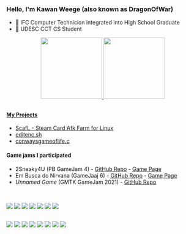 ### Hello, I'm Kawan Weege (also known as DragonOfWar)
 - 🏫 IFC Computer Technicion integrated into High School Graduate
 - 🏫 UDESC CCT CS Student

<div align="center">
  <a href="https://github.com/DragonOfWar">
  <img height="160em" src="https://github-readme-stats.vercel.app/api?username=DragonOfWar&show_icons=true&theme=dark&include_all_commits=true&count_private=true"/>
  <img height="160em" src="https://github-readme-stats.vercel.app/api/top-langs/?username=DragonOfWar&layout=compact&langs_count=7&theme=dark"/>
</div>

##

#### My Projects
 
 * [ScafL - Steam Card Afk Farm for Linux](https://github.com/DragonOfWar/scafl)
 * [editenc.sh](https://github.com/DragonOfWar/editenc.sh)
 * [conwaysgameoflife.c](https://github.com/DragonOfWar/conwaysgameoflife.c)

#### Game jams I participated
 
 * 2Sneaky4U (PB GameJam 4) - [GitHub Repo](https://github.com/Patogonia/pb_gamejam_4) - [Game Page](https://coffescript.itch.io/2sneaky4u)
 * Em Busca do Nirvana (GameJaaj 6) - [GitHub Repo](https://github.com/DragonOfWar/gamejaaj6) - [Game Page](https://colmeia.itch.io/em-busca-do-nirvana)
 * *Unnamed Game* (GMTK GameJam 2021) - [GitHub Repo](https://github.com/Patogonia/gmtk-gamejam)
 
##
  
<div style="display: inline_block"><br>
  <img src="https://img.shields.io/badge/OS-Arch_Linux-informational?style=flat&logo=arch-linux&logoColor=white&color=green"/>
  <img src="https://img.shields.io/badge/Shell-Bash-informational?style=flat&logo=gnu-bash&logoColor=white&color=green"/>
  <img src="https://img.shields.io/badge/Editor-VSCode-informational?style=flat&logo=visual-studio-code&logoColor=white&color=green"/>
  <img src="https://img.shields.io/badge/Engine-Godot-informational?style=flat&logo=godot-engine&logoColor=white&color=green"/>
  <img src="https://img.shields.io/badge/Code-Python-informational?style=flat&logo=python&logoColor=white&color=green"/>
  <img src="https://img.shields.io/badge/Code-C-informational?style=flat&logo=c&logoColor=white&color=green"/>
  <img src="https://img.shields.io/badge/Code-Java-informational?style=flat&logo=java&logoColor=white&color=green"/>
</div>
  
##
  
<div>
 <a href = "https://www.paypal.com/donate/?hosted_button_id=TSARHWQFKSEBA"><img src="https://img.shields.io/badge/Paypal-97ca00?style=for-the-badge&logo=paypal&logoColor=white" target="_blank"></a>
  <a href = "https://twitter.com/Dragon_Of_War"><img src="https://img.shields.io/badge/Twitter-97ca00?style=for-the-badge&logo=twitter&logoColor=white" target="_blank"></a>
  <a href = "https://discordapp.com/users/265672866115223556"><img src="https://img.shields.io/badge/Discord-97ca00?style=for-the-badge&logo=discord&logoColor=white" target="_blank"></a>
  <a href = "mailto:therealdragonofwar@gmail.com"><img src="https://img.shields.io/badge/Gmail-97ca00?style=for-the-badge&logo=gmail&logoColor=white" target="_blank"></a>
  <a href="https://www.linkedin.com/in/kawan-weege-62a0a01b5/" target="_blank"><img src="https://img.shields.io/badge/LinkedIn-97ca00?style=for-the-badge&logo=linkedin&logoColor=white" target="_blank"></a> 
  <a href = "https://www.reddit.com/user/DragonOfWar"><img src="https://img.shields.io/badge/Reddit-97ca00?style=for-the-badge&logo=reddit&logoColor=white" target="_blank"></a>
  <a href = "https://www.twitch.tv/the_dragonofwar"><img src="https://img.shields.io/badge/Twitch-97ca00?style=for-the-badge&logo=twitch&logoColor=white" target="_blank"></a>
  <a href = "https://steamcommunity.com/id/Dragon_Of_War/"><img src="https://img.shields.io/badge/Steam-97ca00?style=for-the-badge&logo=steam&logoColor=white" target="_blank"></a>
</div>
